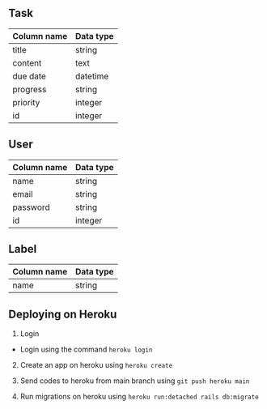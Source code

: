 ## Task
| Column name | Data type |
|:------------|:-----------|
| title       | string     |
| content     | text       |
| due date    | datetime   |
| progress    | string     |
| priority    | integer    |
| id          | integer    |


## User
| Column name | Data type |
|:----------------|:-----------|
| name            | string     |
| email           | string     |
| password        | string     |
| id              | integer     |


## Label
| Column name | Data type |
|:------------|:-----------|
| name        | string     |


## Deploying on Heroku

1. Login
 - Login using the command
 ```heroku login ```


2. Create an app on heroku using
  ```heroku create```


3. Send codes to heroku from main branch using
  ```git push heroku main ```


4. Run migrations on heroku using
  ```heroku run:detached rails db:migrate```
